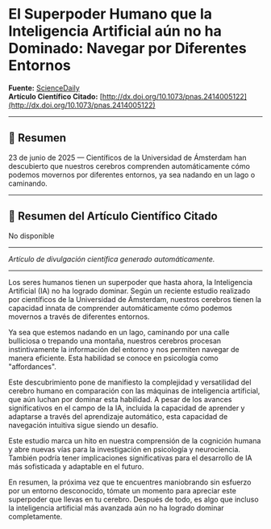# El Superpoder Humano que la Inteligencia Artificial aún no ha Dominado: Navegar por Diferentes Entornos

**Fuente:** [ScienceDaily](https://www.sciencedaily.com/releases/2025/06/250622225921.htm)  
**Artículo Científico Citado:** [http://dx.doi.org/10.1073/pnas.2414005122](http://dx.doi.org/10.1073/pnas.2414005122)

---

## 📝 Resumen
23 de junio de 2025 — Científicos de la Universidad de Ámsterdam han descubierto que nuestros cerebros comprenden automáticamente cómo podemos movernos por diferentes entornos, ya sea nadando en un lago o caminando.

---

## 📄 Resumen del Artículo Científico Citado
No disponible

---

*Artículo de divulgación científica generado automáticamente.*

---

Los seres humanos tienen un superpoder que hasta ahora, la Inteligencia Artificial (IA) no ha logrado dominar. Según un reciente estudio realizado por científicos de la Universidad de Ámsterdam, nuestros cerebros tienen la capacidad innata de comprender automáticamente cómo podemos movernos a través de diferentes entornos.

Ya sea que estemos nadando en un lago, caminando por una calle bulliciosa o trepando una montaña, nuestros cerebros procesan instintivamente la información del entorno y nos permiten navegar de manera eficiente. Esta habilidad se conoce en psicología como "affordances".

Este descubrimiento pone de manifiesto la complejidad y versatilidad del cerebro humano en comparación con las máquinas de inteligencia artificial, que aún luchan por dominar esta habilidad. A pesar de los avances significativos en el campo de la IA, incluida la capacidad de aprender y adaptarse a través del aprendizaje automático, esta capacidad de navegación intuitiva sigue siendo un desafío.

Este estudio marca un hito en nuestra comprensión de la cognición humana y abre nuevas vías para la investigación en psicología y neurociencia. También podría tener implicaciones significativas para el desarrollo de IA más sofisticada y adaptable en el futuro.

En resumen, la próxima vez que te encuentres maniobrando sin esfuerzo por un entorno desconocido, tómate un momento para apreciar este superpoder que llevas en tu cerebro. Después de todo, es algo que incluso la inteligencia artificial más avanzada aún no ha logrado dominar completamente.
